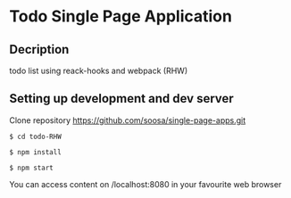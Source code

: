 # Todo Single Page Application

## Decription

todo list using reack-hooks and webpack (RHW)

## Setting up development and dev server

Clone repository
https://github.com/soosa/single-page-apps.git

```$ cd todo-RHW ```

```$ npm install```

```$ npm start```

You can access content on /localhost:8080 in your favourite web browser